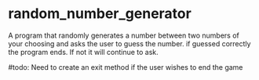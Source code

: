 # random_number_generator
A program that randomly generates a number between two numbers of your choosing and asks the user to guess the number. if guessed correctly the program ends. If not it will continue to ask.

#todo: Need to create an exit method if the user wishes to end the game 
